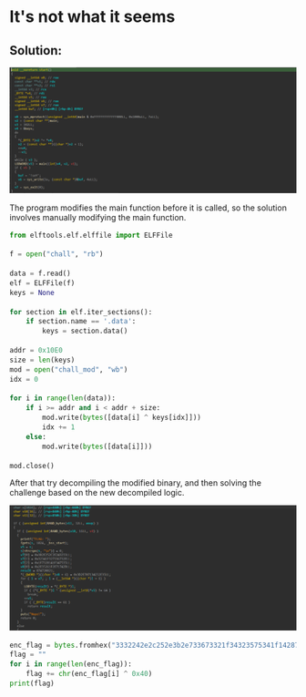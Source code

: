 # It's not what it seems

## Solution:
![decmopile-unmodified](image.png)


The program modifies the main function before it is called, so the solution involves manually modifying the main function.

```py
from elftools.elf.elffile import ELFFile

f = open("chall", "rb")

data = f.read()
elf = ELFFile(f)
keys = None

for section in elf.iter_sections():
    if section.name == '.data':
        keys = section.data()

addr = 0x10E0
size = len(keys)
mod = open("chall_mod", "wb")
idx = 0

for i in range(len(data)):
    if i >= addr and i < addr + size:
        mod.write(bytes([data[i] ^ keys[idx]]))
        idx += 1
    else:
        mod.write(bytes([data[i]]))
        
mod.close()
```

After that try decompiling the modified binary, and then solving the challenge based on the new decompiled logic.

![decompile-modified](image-1.png)

```py
enc_flag = bytes.fromhex("3332242e2c252e3b2e733673321f34323575341f1428731f2d74712e1f26352e233471702e3d")
flag = ""
for i in range(len(enc_flag)):
    flag += chr(enc_flag[i] ^ 0x40)
print(flag)
```
